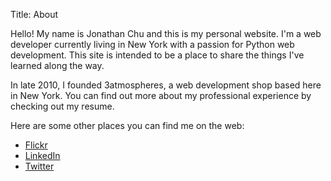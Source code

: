 Title: About

Hello! My name is Jonathan Chu and this is my personal website. I'm a web developer currently living in New York with a passion for Python web development. This site is intended to be a place to share the things I've learned along the way.

In late 2010, I founded 3atmospheres, a web development shop based here in New York. You can find out more about my professional experience by checking out my resume.

Here are some other places you can find me on the web:

* [Flickr](https://www.flickr.com/photos/jonnychu/)
* [LinkedIn](https://www.linkedin.com/in/jonathanchu13)
* [Twitter](https://twitter.com/jonathanchu)
